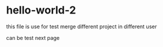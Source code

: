 # hello-world-2

this file is use for test merge different project in different user 

can be test next page 
